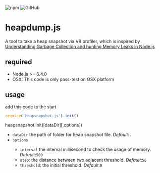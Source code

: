 ![npm](https://img.shields.io/npm/dw/heapsnapshot.js.svg)
![GitHub](https://img.shields.io/github/license/mashape/apistatus.svg)

# heapdump.js
A tool to take a heap snapshot via V8 profiler, which is inspired by [Understanding Garbage Collection and hunting Memory Leaks in Node.js](https://www.dynatrace.com/news/blog/understanding-garbage-collection-and-hunting-memory-leaks-in-node-js/)
## required
- Node.js >= 6.4.0
- OSX: This code is only pass-test on OSX platform

## usage
add this code to the start
```javascript
require('heapsnapshot.js').init()
```
heapsnapshot.init([dataDir][,options])
- `dataDir` <string>  the path of folder for heap snapshot file. *Default*:`.`
- `options` <object>
  - `interval`  <number>  the interval millisecond to check the usage of memory. *Default*:`500`
  - `step`: <number>  the distance between two adjacent threshold. *Default*:`50`
  - `threshold`: <number> the initial threshold.  *Default*:`0`
